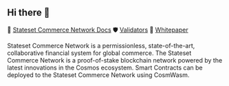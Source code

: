 ## Hi there 👋

🧙 [Stateset Commerce Network Docs](https://docs.stateset.io/stateset-docs/stateset-network)
🛡 [Validators](https://docs.stateset.io/stateset-docs/stateset-commerce-network-guides/validators)
📝 [Whitepaper](https://app.stateset.zone/stateset.pdf)

Stateset Commerce Network is a permissionless, state-of-the-art, collaborative financial system for global commerce. The Stateset Commerce Network is a proof-of-stake blockchain network powered by the latest innovations in the Cosmos ecosystem. Smart Contracts can be deployed to the Stateset Commerce Network using CosmWasm.
